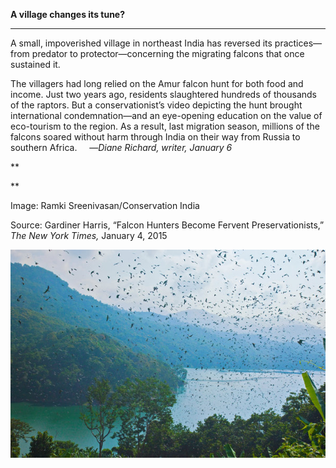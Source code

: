 **A village changes its tune?**

****

A small, impoverished village in northeast India has reversed its practices—from predator to protector—concerning the migrating falcons that once sustained it.

The villagers had long relied on the Amur falcon hunt for both food and income. Just two years ago, residents slaughtered hundreds of thousands of the raptors. But a conservationist’s video depicting the hunt brought international condemnation—and an eye-opening education on the value of eco-tourism to the region. As a result, last migration season, millions of the falcons soared without harm through India on their way from Russia to southern Africa.     —*Diane Richard, writer, January 6*

**

**

Image: Ramki Sreenivasan/Conservation India

Source: Gardiner Harris, “Falcon Hunters Become Fervent Preservationists,” *The New York Times,* January 4, 2015

![](../images/15-1-6_P.75.51.164_FalconEDIT-1.jpeg)
